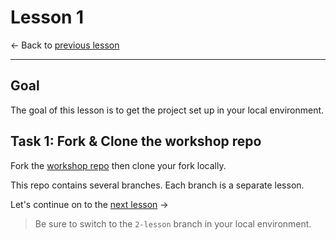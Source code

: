 # Lesson 1

<- Back to [previous lesson](https://github.com/mongodb-developer/social-app-demo/tree/main)

---

## Goal

The goal of this lesson is to get the project set up in your local environment.

## Task 1: Fork & Clone the workshop repo

Fork the [workshop repo](https://github.com/mongodb-developer/social-app-demo) then clone your fork locally.

This repo contains several branches. Each branch is a separate lesson.

Let's continue on to the [next lesson](https://github.com/mongodb-developer/social-app-demo/tree/2-lesson) ->

> Be sure to switch to the `2-lesson` branch in your local environment.
